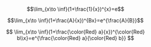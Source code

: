$$\lim_{x\to \inf}(1+\frac{1}{x})^{x}=e$$

$$\lim_{x\to \inf}(1+\frac{A}{x})^{Bx}=e^{\frac{A}{B}}$$

$$
\lim_{x\to \inf}(1+\frac{\color{Red} a}{x})^{\color{Red} b\\x}=e^{\frac{\color{Red} a}{\color{Red} b}}
$$
